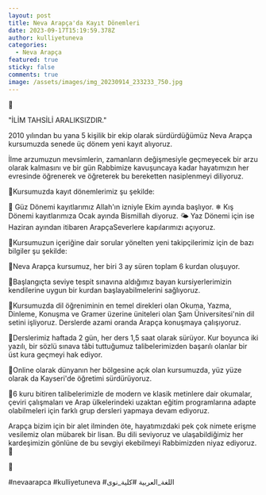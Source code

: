 ```yaml
---
layout: post
title: Neva Arapça'da Kayıt Dönemleri
date: 2023-09-17T15:19:59.378Z
author: kulliyetuneva
categories:
  - Neva Arapça
featured: true
sticky: false
comments: true
image: /assets/images/img_20230914_233233_750.jpg
---
```

🌱

"İLİM TAHSİLİ ARALIKSIZDIR." 

2010 yılından bu yana 5 kişilik bir ekip olarak sürdürdüğümüz Neva Arapça kursumuzda senede üç dönem yeni kayıt alıyoruz. 

İlme arzumuzun mevsimlerin, zamanların değişmesiyle geçmeyecek bir arzu olarak kalmasını ve bir gün Rabbimize kavuşuncaya kadar hayatımızın her evresinde öğrenerek ve öğreterek bu bereketten nasiplenmeyi diliyoruz.

📍Kursumuzda kayıt dönemlerimiz şu şekilde:

🍁 Güz Dönemi kayıtlarımız Allah'ın izniyle Ekim ayında başlıyor.
❄ Kış Dönemi kayıtlarımıza Ocak ayında Bismillah diyoruz.
🌤 Yaz Dönemi için ise Haziran ayından itibaren ArapçaSeverlere kapılarımızı açıyoruz.

📍Kursumuzun içeriğine dair sorular yönelten yeni takipçilerimiz için de bazı bilgiler şu şekilde:

🔹️Neva Arapça kursumuz, her biri 3 ay süren toplam 6 kurdan oluşuyor.

🔹️Başlangıçta seviye tespit sınavına aldığımız bayan kursiyerlerimizin kendilerine uygun bir kurdan başlayabilmelerini sağlıyoruz.

🔹️Kursumuzda dil öğreniminin en temel direkleri olan Okuma, Yazma, Dinleme, Konuşma ve Gramer üzerine üniteleri olan Şam Üniversitesi'nin dil setini işliyoruz. Derslerde azami oranda Arapça konuşmaya çalışıyoruz.

🔹️Derslerimiz haftada 2 gün, her ders 1,5 saat olarak sürüyor. Kur boyunca iki yazılı, bir sözlü sınava tâbi tuttuğumuz talibelerimizden başarılı olanlar bir üst kura geçmeyi hak ediyor.

🔹️Online olarak dünyanın her bölgesine açık olan kursumuzda, yüz yüze olarak da Kayseri'de öğretimi sürdürüyoruz.

🔹️6 kuru bitiren talibelerimizle de modern ve klasik metinlere dair okumalar, çeviri çalışmaları ve Arap ülkelerindeki uzaktan eğitim programlarına adapte olabilmeleri için farklı grup dersleri yapmaya devam ediyoruz.

Arapça bizim için bir alet ilminden öte, hayatımızdaki pek çok nimete erişme vesilemiz olan mübarek bir lisan. Bu dili seviyoruz ve ulaşabildiğimiz her kardeşimizin gönlüne de bu sevgiyi ekebilmeyi Rabbimizden niyaz ediyoruz. 🤲

🌱

#nevaarapca 
#kulliyetuneva 
#اللغة_العربية 
#كلية_نوى